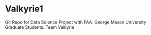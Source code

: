 # Valkyrie1
Git Repo for Data Science Project with FAA. George Mason University Graduate Students. Team Valkyrie
